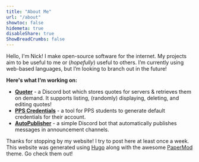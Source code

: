 ```yaml
---
title: "About Me"
url: "/about"
showtoc: false
hidemeta: true
disableShare: true
ShowBreadCrumbs: false
---
```


Hello, I'm Nick! I make open-source software for the internet. My projects aim to be useful to me or (_hopefully_) useful to others. I’m currently using web-based languages, but I’m looking to branch out in the future!

**Here's what I'm working on:**

-   [**Quoter**](https://github.com/nchristopher/quoter) - a Discord bot which stores quotes for servers & retrieves them on demand. It supports listing, (randomly) displaying, deleting, and editing quotes!
-   [**PPS Credentials**](https://github.com/nchristopher/pps-credentials) - a tool for PPS students to generate default credentials for their account.
-   [**AutoPublisher**](https://github.com/nchristopher/autopublisher) - a simple Discord bot that automatically publishes messages in announcement channels.

Thanks for stopping by my website! I try to post here at least once a week. This website was generated using [Hugo](https://gohugo.io/) along with the awesome [PaperMod](https://github.com/adityatelange/hugo-PaperMod/) theme. Go check them out!
